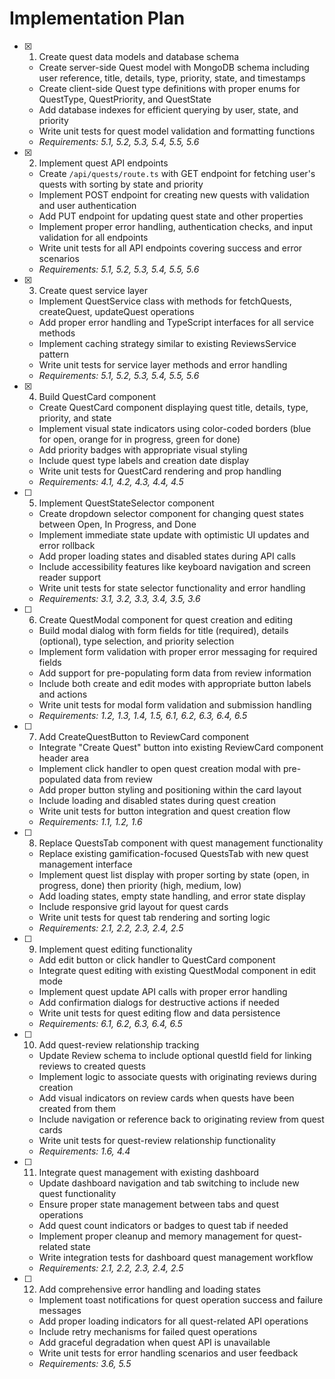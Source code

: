 # Implementation Plan

- [x] 1. Create quest data models and database schema
  - Create server-side Quest model with MongoDB schema including user reference, title, details, type, priority, state, and timestamps
  - Create client-side Quest type definitions with proper enums for QuestType, QuestPriority, and QuestState
  - Add database indexes for efficient querying by user, state, and priority
  - Write unit tests for quest model validation and formatting functions
  - _Requirements: 5.1, 5.2, 5.3, 5.4, 5.5, 5.6_

- [x] 2. Implement quest API endpoints
  - Create `/api/quests/route.ts` with GET endpoint for fetching user's quests with sorting by state and priority
  - Implement POST endpoint for creating new quests with validation and user authentication
  - Add PUT endpoint for updating quest state and other properties
  - Implement proper error handling, authentication checks, and input validation for all endpoints
  - Write unit tests for all API endpoints covering success and error scenarios
  - _Requirements: 5.1, 5.2, 5.3, 5.4, 5.5, 5.6_

- [x] 3. Create quest service layer
  - Implement QuestService class with methods for fetchQuests, createQuest, updateQuest operations
  - Add proper error handling and TypeScript interfaces for all service methods
  - Implement caching strategy similar to existing ReviewsService pattern
  - Write unit tests for service layer methods and error handling
  - _Requirements: 5.1, 5.2, 5.3, 5.4, 5.5, 5.6_

- [x] 4. Build QuestCard component
  - Create QuestCard component displaying quest title, details, type, priority, and state
  - Implement visual state indicators using color-coded borders (blue for open, orange for in progress, green for done)
  - Add priority badges with appropriate visual styling
  - Include quest type labels and creation date display
  - Write unit tests for QuestCard rendering and prop handling
  - _Requirements: 4.1, 4.2, 4.3, 4.4, 4.5_

- [ ] 5. Implement QuestStateSelector component
  - Create dropdown selector component for changing quest states between Open, In Progress, and Done
  - Implement immediate state update with optimistic UI updates and error rollback
  - Add proper loading states and disabled states during API calls
  - Include accessibility features like keyboard navigation and screen reader support
  - Write unit tests for state selector functionality and error handling
  - _Requirements: 3.1, 3.2, 3.3, 3.4, 3.5, 3.6_

- [ ] 6. Create QuestModal component for quest creation and editing
  - Build modal dialog with form fields for title (required), details (optional), type selection, and priority selection
  - Implement form validation with proper error messaging for required fields
  - Add support for pre-populating form data from review information
  - Include both create and edit modes with appropriate button labels and actions
  - Write unit tests for modal form validation and submission handling
  - _Requirements: 1.2, 1.3, 1.4, 1.5, 6.1, 6.2, 6.3, 6.4, 6.5_

- [ ] 7. Add CreateQuestButton to ReviewCard component
  - Integrate "Create Quest" button into existing ReviewCard component header area
  - Implement click handler to open quest creation modal with pre-populated data from review
  - Add proper button styling and positioning within the card layout
  - Include loading and disabled states during quest creation
  - Write unit tests for button integration and quest creation flow
  - _Requirements: 1.1, 1.2, 1.6_

- [ ] 8. Replace QuestsTab component with quest management functionality
  - Replace existing gamification-focused QuestsTab with new quest management interface
  - Implement quest list display with proper sorting by state (open, in progress, done) then priority (high, medium, low)
  - Add loading states, empty state handling, and error state display
  - Include responsive grid layout for quest cards
  - Write unit tests for quest tab rendering and sorting logic
  - _Requirements: 2.1, 2.2, 2.3, 2.4, 2.5_

- [ ] 9. Implement quest editing functionality
  - Add edit button or click handler to QuestCard component
  - Integrate quest editing with existing QuestModal component in edit mode
  - Implement quest update API calls with proper error handling
  - Add confirmation dialogs for destructive actions if needed
  - Write unit tests for quest editing flow and data persistence
  - _Requirements: 6.1, 6.2, 6.3, 6.4, 6.5_

- [ ] 10. Add quest-review relationship tracking
  - Update Review schema to include optional questId field for linking reviews to created quests
  - Implement logic to associate quests with originating reviews during creation
  - Add visual indicators on review cards when quests have been created from them
  - Include navigation or reference back to originating review from quest cards
  - Write unit tests for quest-review relationship functionality
  - _Requirements: 1.6, 4.4_

- [ ] 11. Integrate quest management with existing dashboard
  - Update dashboard navigation and tab switching to include new quest functionality
  - Ensure proper state management between tabs and quest operations
  - Add quest count indicators or badges to quest tab if needed
  - Implement proper cleanup and memory management for quest-related state
  - Write integration tests for dashboard quest management workflow
  - _Requirements: 2.1, 2.2, 2.3, 2.4, 2.5_

- [ ] 12. Add comprehensive error handling and loading states
  - Implement toast notifications for quest operation success and failure messages
  - Add proper loading indicators for all quest-related API operations
  - Include retry mechanisms for failed quest operations
  - Add graceful degradation when quest API is unavailable
  - Write unit tests for error handling scenarios and user feedback
  - _Requirements: 3.6, 5.5_
